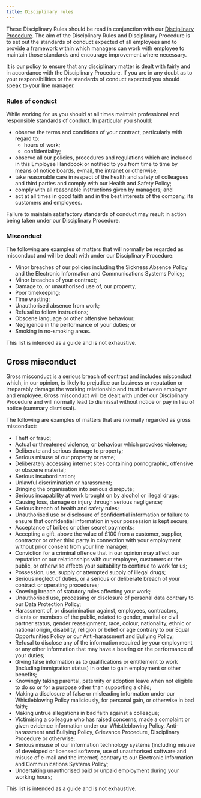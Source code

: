 ```yaml
---
title: Disciplinary rules
---
```


These Disciplinary Rules should be read in conjunction with our [Disciplinary Procedure](pages/disciplinary-procedure/). The aim of the Disciplinary Rules and Disciplinary Procedure is to set out the standards of conduct expected of all employees and to provide a framework within which managers can work with employee to maintain those standards and encourage improvement where necessary.

It is our policy to ensure that any disciplinary matter is dealt with fairly and in accordance with the Disciplinary Procedure.  If you are in any doubt as to your responsibilities or the standards of conduct expected you should speak to your line manager.

### Rules of conduct

While working for us you should at all times maintain professional and responsible standards of conduct. In particular you should:

* observe the terms and conditions of your contract, particularly with regard to:
  * hours of work;
  * confidentiality;
* observe all our policies, procedures and regulations which are included in this Employee Handbook or notified to you from time to time by means of notice boards, e-mail, the intranet or otherwise;
* take reasonable care in respect of the health and safety of colleagues and third parties and comply with our Health and Safety Policy;
* comply with all reasonable instructions given by managers; and
* act at all times in good faith and in the best interests of the company, its customers and employees.

Failure to maintain satisfactory standards of conduct may result in action being taken under our Disciplinary Procedure.

### Misconduct

The following are examples of matters that will normally be regarded as misconduct and will be dealt with under our Disciplinary Procedure:

* Minor breaches of our policies including the Sickness Absence Policy and the Electronic Information and Communications Systems Policy;
* Minor breaches of your contract;
* Damage to, or unauthorised use of, our property;
* Poor timekeeping;
* Time wasting;
* Unauthorised absence from work;
* Refusal to follow instructions;
* Obscene language or other offensive behaviour;
* Negligence in the performance of your duties; or
* Smoking in no-smoking areas.

This list is intended as a guide and is not exhaustive.

## Gross misconduct

Gross misconduct is a serious breach of contract and includes misconduct which, in our opinion, is likely to prejudice our business or reputation or irreparably damage the working relationship and trust between employer and employee. Gross misconduct will be dealt with under our Disciplinary Procedure and will normally lead to dismissal without notice or pay in lieu of notice (summary dismissal).

The following are examples of matters that are normally regarded as gross misconduct:

* Theft or fraud;
* Actual or threatened violence, or behaviour which provokes violence;
* Deliberate and serious damage to property;
* Serious misuse of our property or name;
* Deliberately accessing internet sites containing pornographic, offensive or obscene material;
* Serious insubordination;
* Unlawful discrimination or harassment;
* Bringing the organisation into serious disrepute;
* Serious incapability at work brought on by alcohol or illegal drugs;
* Causing loss, damage or injury through serious negligence;
* Serious breach of health and safety rules;
* Unauthorised use or disclosure of confidential information or failure to ensure that confidential information in your possession is kept secure;
* Acceptance of bribes or other secret payments;
* Accepting a gift, above the value of £100 from a customer, supplier, contractor or other third party in connection with your employment without prior consent from your line manager;
* Conviction for a criminal offence that in our opinion may affect our reputation or our relationships with our employee, customers or the public, or otherwise affects your suitability to continue to work for us;
* Possession, use, supply or attempted supply of illegal drugs;
* Serious neglect of duties, or a serious or deliberate breach of your contract or operating procedures;
* Knowing breach of statutory rules affecting your work;
* Unauthorised use, processing or disclosure of personal data contrary to our Data Protection Policy;
* Harassment of, or discrimination against, employees, contractors, clients or members of the public, related to gender, marital or civil partner status, gender reassignment, race, colour, nationality, ethnic or national origin, disability, religion or belief or age contrary to our Equal Opportunities Policy or our Anti-harassment and Bullying Policy;
* Refusal to disclose any of the information required by your employment or any other information that may have a bearing on the performance of your duties;
* Giving false information as to qualifications or entitlement to work (including immigration status) in order to gain employment or other benefits;
* Knowingly taking parental, paternity or adoption leave when not eligible to do so or for a purpose other than supporting a child;
* Making a disclosure of false or misleading information under our Whistleblowing Policy maliciously, for personal gain, or otherwise in bad faith;
* Making untrue allegations in bad faith against a colleague;
* Victimising a colleague who has raised concerns, made a complaint or given evidence information under our Whistleblowing Policy, Anti-harassment and Bullying Policy, Grievance Procedure, Disciplinary Procedure or otherwise;
* Serious misuse of our information technology systems (including misuse of developed or licensed software, use of unauthorised software and misuse of e-mail and the internet) contrary to our Electronic Information and Communications Systems Policy;
* Undertaking unauthorised paid or unpaid employment during your working hours;

This list is intended as a guide and is not exhaustive.

